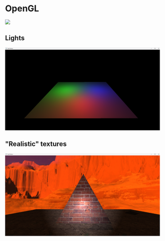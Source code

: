 # OpenGL

![](https://github.com/Sander-Jannes/OpenGL/blob/main/demo.gif)

## Lights
![](https://github.com/Sander-Jannes/OpenGL/blob/main/lights.png)

## "Realistic" textures
![](https://github.com/Sander-Jannes/OpenGL/blob/main/brick.png)
